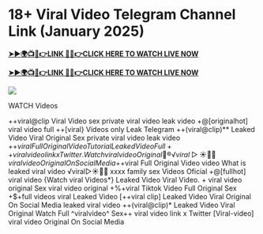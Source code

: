# 18+ Viral Video Telegram Channel Link (January 2025)

**[➤►🌍📺📱👉LINK 🔴✅👉CLICK HERE TO WATCH LIVE NOW](https://xtreamnow.com/viral-videos?v=jh)**

**[➤►🌍📺📱👉LINK 🔴✅👉CLICK HERE TO WATCH LIVE NOW](https://xtreamnow.com/viral-videos?v=jh)**

[![](https://blogger.googleusercontent.com/img/b/R29vZ2xl/AVvXsEjly1_Jd6fwzfMpqBttKB75cqKlfeme68djTcwoVtnCKQqlBEMC7avhQDkCiZP2V4MA4ADw2tRwTKTbstPHU5ZNXJeaRPOBgpDy-TmzhSmEb-NeClIFzVdOblRd6Ch1U9LBiEulx0WHmcZEwxwUxagnbG0kPcZgqm5HvpiKMTTe5kCP6VDr6LTudCVCw34b/s1280/Leaked.png)](https://xtreamnow.com/viral-videos?v=jh)


WATCH Videos

++viral@clip Viral Video sex  private viral video leak video +@[originalhot] viral video full ++[viral} Videos  only Leak Telegram ++(viral@clip)**  Leaked Video Viral Original Sex  private viral video leak video +$+viral  Full Original Video Tutorial Leaked Video Full++  viral video link x Twitter. {Watch} viral video Original 👙®️√viral▷☀️👄💥 viral video Original On Social Media +$+viral  Full Original Video video What is leaked viral video ️√viral▷☀️👄💥  xxxx family sex Videos Oficial +@[fullhot]  viral video {Watch viral Videos*} Leaked Video Viral Video. + viral video original Sex viral video original +%+viral  Tiktok Video Full Original Sex +$+full videos viral  Leaked Video [++viral clip]  Leaked Video Viral Original On Social Media leaked viral video ++(viral@clip)* Leaked Video Viral Original Watch Full ^viralvideo^ Sex++  viral video link x Twitter [Viral-video] viral video Original On Social Media

